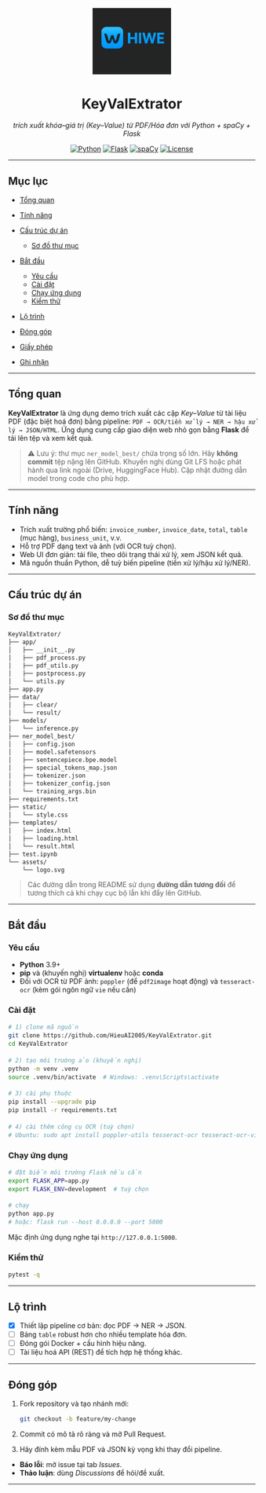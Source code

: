 <div id="top"></div>

<div align="center">

<!-- Logo (CC0) -->

<img src="logo.png" width="160" alt="KeyValExtrator Logo" />

# KeyValExtrator

*trích xuất khóa–giá trị (Key–Value) từ PDF/Hóa đơn với Python + spaCy + Flask*

<!-- Badges -->

<a href="#"><img alt="Python" src="https://img.shields.io/badge/Python-3.9%2B-3776AB?style=flat-square&logo=python&logoColor=white"></a> <a href="#"><img alt="Flask" src="https://img.shields.io/badge/Flask-web-000000?style=flat-square&logo=flask&logoColor=white"></a> <a href="#"><img alt="spaCy" src="https://img.shields.io/badge/spaCy-NLP-09A3D5?style=flat-square&logo=spacy&logoColor=white"></a> <a href="#"><img alt="License" src="https://img.shields.io/badge/License-MIT-E92063?style=flat-square"></a>

</div>

---

## Mục lục

* [Tổng quan](#tổng-quan)
* [Tính năng](#tính-năng)
* [Cấu trúc dự án](#cấu-trúc-dự-án)

  * [Sơ đồ thư mục](#sơ-đồ-thư-mục)
* [Bắt đầu](#bắt-đầu)

  * [Yêu cầu](#yêu-cầu)
  * [Cài đặt](#cài-đặt)
  * [Chạy ứng dụng](#chạy-ứng-dụng)
  * [Kiểm thử](#kiểm-thử)
* [Lộ trình](#lộ-trình)
* [Đóng góp](#đóng-góp)
* [Giấy phép](#giấy-phép)
* [Ghi nhận](#ghi-nhận)

---

## Tổng quan

**KeyValExtrator** là ứng dụng demo trích xuất các cặp *Key–Value* từ tài liệu PDF (đặc biệt hoá đơn) bằng pipeline:
`PDF → OCR/tiền xử lý → NER → hậu xử lý → JSON/HTML`. Ứng dụng cung cấp giao diện web nhỏ gọn bằng **Flask** để tải lên tệp và xem kết quả.

> ⚠️ Lưu ý: thư mục `ner_model_best/` chứa trọng số lớn. Hãy **không commit** tệp nặng lên GitHub. Khuyến nghị dùng Git LFS hoặc phát hành qua link ngoài (Drive, HuggingFace Hub). Cập nhật đường dẫn model trong code cho phù hợp.

---

## Tính năng

* Trích xuất trường phổ biến: `invoice_number`, `invoice_date`, `total`, `table` (mục hàng), `business_unit`, v.v.
* Hỗ trợ PDF dạng text và ảnh (với OCR tuỳ chọn).
* Web UI đơn giản: tải file, theo dõi trạng thái xử lý, xem JSON kết quả.
* Mã nguồn thuần Python, dễ tuỳ biến pipeline (tiền xử lý/hậu xử lý/NER).

---

## Cấu trúc dự án

### Sơ đồ thư mục

```text
KeyValExtrator/
├── app/
│   ├── __init__.py
│   ├── pdf_process.py
│   ├── pdf_utils.py
│   ├── postprocess.py
│   └── utils.py
├── app.py
├── data/
│   ├── clear/
│   └── result/
├── models/
│   └── inference.py
├── ner_model_best/          
│   ├── config.json
│   ├── model.safetensors    
│   ├── sentencepiece.bpe.model
│   ├── special_tokens_map.json
│   ├── tokenizer.json
│   ├── tokenizer_config.json
│   └── training_args.bin
├── requirements.txt
├── static/
│   └── style.css
├── templates/
│   ├── index.html
│   ├── loading.html
│   └── result.html
├── test.ipynb
└── assets/
    └── logo.svg            
```

> Các đường dẫn trong README sử dụng **đường dẫn tương đối** để tương thích cả khi chạy cục bộ lẫn khi đẩy lên GitHub.

---

## Bắt đầu

### Yêu cầu

* **Python** 3.9+
* **pip** và (khuyến nghị) **virtualenv** hoặc **conda**
* Đối với OCR từ PDF ảnh: `poppler` (để `pdf2image` hoạt động) và `tesseract-ocr` (kèm gói ngôn ngữ `vie` nếu cần)

### Cài đặt

```bash
# 1) clone mã nguồn
git clone https://github.com/HieuAI2005/KeyValExtrator.git
cd KeyValExtrator

# 2) tạo môi trường ảo (khuyến nghị)
python -m venv .venv
source .venv/bin/activate  # Windows: .venv\Scripts\activate

# 3) cài phụ thuộc
pip install --upgrade pip
pip install -r requirements.txt

# 4) cài thêm công cụ OCR (tuỳ chọn)
# Ubuntu: sudo apt install poppler-utils tesseract-ocr tesseract-ocr-vie
```

### Chạy ứng dụng

```bash
# đặt biến môi trường Flask nếu cần
export FLASK_APP=app.py
export FLASK_ENV=development  # tuỳ chọn

# chạy
python app.py
# hoặc: flask run --host 0.0.0.0 --port 5000
```

Mặc định ứng dụng nghe tại `http://127.0.0.1:5000`.

### Kiểm thử

```bash
pytest -q
```

---

## Lộ trình

* [x] Thiết lập pipeline cơ bản: đọc PDF → NER → JSON.
* [ ] Bảng `table` robust hơn cho nhiều template hóa đơn.
* [ ] Đóng gói Docker + cấu hình hiệu năng.
* [ ] Tài liệu hoá API (REST) để tích hợp hệ thống khác.

---

## Đóng góp

1. Fork repository và tạo nhánh mới:

   ```bash
   git checkout -b feature/my-change
   ```
2. Commit có mô tả rõ ràng và mở Pull Request.
3. Hãy đính kèm mẫu PDF và JSON kỳ vọng khi thay đổi pipeline.

* **Báo lỗi**: mở issue tại tab *Issues*.
* **Thảo luận**: dùng *Discussions* để hỏi/đề xuất.

---
